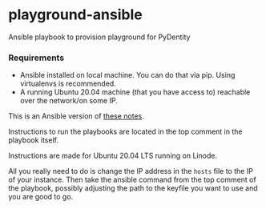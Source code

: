 # playground-ansible

Ansible playbook to provision playground for PyDentity

### Requirements

* Ansible installed on local machine. You can do that via pip. Using virtualenvs is recommended.
* A running Ubuntu 20.04 machine (that you have access to) reachable over the network/on some IP.

This is an Ansible version of [these notes](https://hackmd.io/@wip-abramson/BkD06KGq_). 

Instructions to run the playbooks are located in the top comment in the playbook itself. 

Instructions are made for Ubuntu 20.04 LTS running on Linode.

All you really need to do is change the IP address in the `hosts` file to the IP of your instance. Then take the ansible command from the top comment of the playbook, possibly adjusting the path to the keyfile you want to use and you are good to go. 